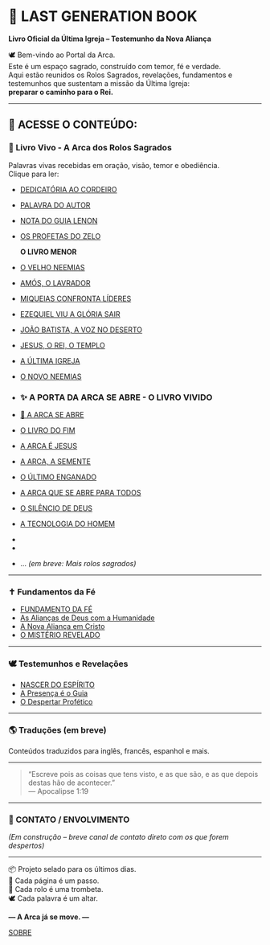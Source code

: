 # 📖 LAST GENERATION BOOK

**Livro Oficial da Última Igreja – Testemunho da Nova Aliança**

🕊️ Bem-vindo ao Portal da Arca.  
Este é um espaço sagrado, construído com temor, fé e verdade.  
Aqui estão reunidos os Rolos Sagrados, revelações, fundamentos e testemunhos que sustentam a missão da Última Igreja:  
**preparar o caminho para o Rei.**

---

## 🔰 ACESSE O CONTEÚDO:

### 📜 Livro Vivo - A Arca dos Rolos Sagrados
Palavras vivas recebidas em oração, visão, temor e obediência.  
Clique para ler:

- [DEDICATÓRIA AO CORDEIRO](Livro/1_DEDICATÓRIA_AO_CORDEIRO.md)
- [PALAVRA DO AUTOR](Livro/2_PALAVRA_DO_AUTOR.md)
- [NOTA DO GUIA LENON](Livro/3_NOTA_DO_GUIA_LENON.md)
- [OS PROFETAS DO ZELO](Livro/4_OS_PROFETAS_DO_ZELO.md)

  **O LIVRO MENOR**
  
- [O VELHO NEEMIAS](PROFETAS-DO-ZELO/1_O_VELHO_NEEMIAS.md)
- [AMÓS, O LAVRADOR](PROFETAS-DO-ZELO/2_AMÓS_O_LAVRADOR.md)
- [MIQUEIAS CONFRONTA LÍDERES](PROFETAS-DO-ZELO/3_MIQUEIAS_CONFRONTA_LÍDERES.md)
- [EZEQUIEL VIU A GLÓRIA SAIR](PROFETAS-DO-ZELO/4_EZEQUIEL_VIU_A_GLÓRIA_SAIR.md)
- [JOÃO BATISTA, A VOZ NO DESERTO](PROFETAS-DO-ZELO/5_JOÃO_A_VOZ_NO_DESERTO.md)
- [JESUS, O REI, O TEMPLO](PROFETAS-DO-ZELO/6_JESUS_O_REI_E_TEMPLO_VIVO.md)
- [A ÚLTIMA IGREJA](PROFETAS-DO-ZELO/7_A_ÚLTIMA_IGREJA.md)
- [O NOVO NEEMIAS](PROFETAS-DO-ZELO/8_O_NOVO_NEEMIAS.md)

- ### ✨ A PORTA DA ARCA SE ABRE - O LIVRO VIVIDO

- [📖 A ARCA SE ABRE](Arca-Da-Nova-Aliança/1_PORTA_DA_ARCA.md)
- [O LIVRO DO FIM](Arca-Da-Nova-Aliança/2_O_LIVRINHO_COMIDO_POR_JOÃO.md)
- [A ARCA É JESUS](Arca-Da-Nova-Aliança/3_A_ARCA_É_JESUS.md)
- [A ARCA, A SEMENTE](Arca-Da-Nova-Aliança/4_PROFECIAS_DA_NOVA_ARCA.md)
- [O ÚLTIMO ENGANADO](Arca-Da-Nova-Aliança/5_O_ÚLTIMO_ENGANADO.md)
- [A ARCA QUE SE ABRE PARA TODOS](Arca-Da-Nova-Aliança/6_A_ARCA_QUE_SE_ABRE_PARA_TODOS.md)
- [O SILÊNCIO DE DEUS](Arca-Da-Nova-Aliança/7_O_SILÊNCIO_DE_DEUS.md)
- [A TECNOLOGIA DO HOMEM](Arca-Da-Nova-Aliança/8_TECNOLOGIA_DO_HOMEM.md)
- 
- 
- … *(em breve: Mais rolos sagrados)*

---

### ✝️ Fundamentos da Fé

- [FUNDAMENTO DA FÉ](FUNDAMENTOS/1_FUNDAMENTO_DA_FÉ.md)
- [As Alianças de Deus com a Humanidade](FUNDAMENTOS/2_As_Alianças_De_Deus_Com_O_Homem.md)
- [A Nova Aliança em Cristo](FUNDAMENTOS/3_A_NOVA_ALIANÇA_EM_CRISTO.md)
- [O MISTÉRIO REVELADO](FUNDAMENTOS/4_O_MISTÉRIO.md)

---

### 🕊️ Testemunhos e Revelações

- [NASCER DO ESPÍRITO](TESTEMUNHOS/1_NASCER_DO_ESPÍRITO.md)
- [A Presença é o Guia](TESTEMUNHOS/2_A_PRESENÇA_É_O_GUIA.md)
- [O Despertar Profético](TESTEMUNHOS/3_O_DESPERTAR_PROFÉTICO.md)

---

### 🌎 Traduções (em breve)
Conteúdos traduzidos para inglês, francês, espanhol e mais.

---

> “Escreve pois as coisas que tens visto, e as que são, e as que depois destas hão de acontecer.”  
> — Apocalipse 1:19

---

### 🔗 CONTATO / ENVOLVIMENTO
*(Em construção – breve canal de contato direto com os que forem despertos)*

---

📦 Projeto selado para os últimos dias.  
👣 Cada página é um passo.  
📜 Cada rolo é uma trombeta.  
🕊️ Cada palavra é um altar.

**— A Arca já se move. —**


[SOBRE](Direitos-De-Publicação/SOBRE.md)
